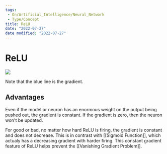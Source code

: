 ```yaml
---
tags:
 - On/Artificial_Intelligence/Neural_Network
 - Type/Concept
title: ReLU
date: "2022-07-27"
date modified: "2022-07-27"
---
```


# ReLU
![](https://i.imgur.com/bvYwSmi.png)

Note that the blue line is the gradient.

## Advantages
Even if the model or neuron has an enormous weight on the output being pushed out, the gradient is constant. If the gradient is zero, then the neuron won't be updated.

For good or bad, no matter how hard ReLU is firing, the gradient is constant and does not decrease. This is in contrast with [[Sigmoid Function]], which actualy has a decreasing gradient with harder firing. This constant gradient feature of ReLU helps prevent the [[Vanishing Gradient Problem]].
